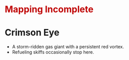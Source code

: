 # <font color="#c00000">Mapping Incomplete</font>
# Crimson Eye
- A storm-ridden gas giant with a persistent red vortex.
- Refueling skiffs occasionally stop here.
